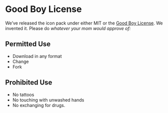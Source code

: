 # Good Boy License
We’ve released the icon pack under either MIT or the [Good Boy License](https://icons8.com/good-boy-license/). We invented it. Please do _whatever your mom would approve of:_

## Permitted Use

* Download in any format
* Change
* Fork

## Prohibited Use

* No tattoos
* No touching with unwashed hands
* No exchanging for drugs.
